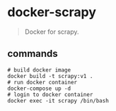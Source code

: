 # docker-scrapy
> Docker for scrapy.

## commands
```shell
# build docker image
docker build -t scrapy:v1 .
# run docker container
docker-compose up -d
# login to docker container
docker exec -it scrapy /bin/bash
```